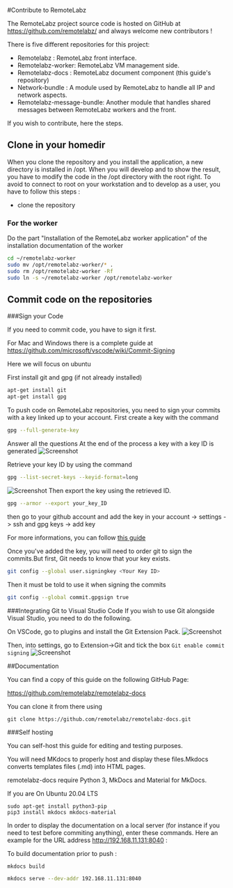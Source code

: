 #Contribute to RemoteLabz

The RemoteLabz project source code is hosted on GitHub at https://github.com/remotelabz/ and always welcome new contributors !

There is five different repositories for this project:

* Remotelabz : RemoteLabz front interface.
* Remotelabz-worker: RemoteLabz VM management side.
* Remotelabz-docs : RemoteLabz document component (this guide's repository)
* Network-bundle : A module used by RemoteLabz to handle all IP and network aspects.
* Remotelabz-message-bundle: Another module that handles shared messages between RemoteLabz workers and the front. 

If you wish to contribute, here the steps.

## Clone in your homedir

When you clone the repository and you install the application, a new directory is installed in /opt. When you will develop and to show the result, you have to modify the code in the /opt directory with the root right. To avoid to connect to root on your workstation and to develop as a user, you have to follow this steps :

 * clone the repository

### For the worker
Do the part "Installation of the RemoteLabz worker application" of the installation documentation of the worker

```bash
cd ~/remotelabz-worker
sudo mv /opt/remotelabz-worker/* .
sudo rm /opt/remotelabz-worker -Rf
sudo ln -s ~/remotelabz-worker /opt/remotelabz-worker
```




## Commit code on the repositories
###Sign your Code

If you need to commit code, you have to sign it first. 

For Mac and Windows there is a complete guide at https://github.com/microsoft/vscode/wiki/Commit-Signing

Here we will focus on ubuntu 

First install git and gpg (if not already installed)

```bash
apt-get install git
apt-get install gpg
```

To push code on RemoteLabz repositories, you need to sign your commits with a key linked up to your account.
First create a key with the command
```bash
gpg --full-generate-key
```
Answer all the questions
At the end of the process a key with a key ID is generated
![Screenshot](/images/Developers/git_images/gpg_key_generated.png)


Retrieve your key ID by using the command
```bash
gpg --list-secret-keys --keyid-format=long
```
![Screenshot](/images/Developers/git_images/gpg_key_list.png)
Then export the key using the retrieved ID.

```bash
gpg --armor --export your_key_ID
```
then go to your github account and add the key in your account -> settings -> ssh and gpg keys -> add key 


For more informations, you can follow <a href="https://docs.github.com/en/authentication/managing-commit-signature-verification/adding-a-gpg-key-to-your-github-account"> this guide</a>

Once you've added the key, you will need to order git to sign the commits.But first, Git needs to know that your key exists.
```bash
git config --global user.signingkey <Your Key ID>
```
Then it must be told to use it when signing the commits

```bash
git config --global commit.gpgsign true
```
###Integrating Git to Visual Studio Code
If you wish to use Git alongside Visual Studio, you need to do the following.

On VSCode, go to plugins and install the Git Extension Pack.
![Screenshot](/images/Developers/git_images/vscode_git_add.png)

Then, into settings, go to Extension->Git and tick the box `Git enable commit signing`
![Screenshot](/images/Developers/git_images/vscode_git_code_signing.png)

##Documentation

You can find a copy of this guide on the following GitHub Page:

https://github.com/remotelabz/remotelabz-docs

You can clone it from there using 

```
git clone https://github.com/remotelabz/remotelabz-docs.git
```

###Self hosting

You can self-host this guide for editing and testing purposes.

You will need MKdocs to properly host and display these files.Mkdocs converts templates files (.md) into HTML pages.


remotelabz-docs require Python 3, MkDocs and Material for MkDocs.

If you are On Ubuntu 20.04 LTS

```
sudo apt-get install python3-pip
pip3 install mkdocs mkdocs-material

```

In order to display the documentation on a local server (for instance if you need to test before commiting anything), enter these commands.
Here an example for the URL address http://192.168.11.131:8040 :

To build documentation prior to push :
``` bash
mkdocs build
```

``` bash 
mkdocs serve --dev-addr 192.168.11.131:8040
```


